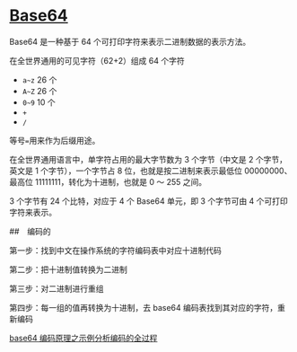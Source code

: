 # [Base64](https://zh.wikipedia.org/wiki/Base64)

Base64 是一种基于 64 个可打印字符来表示二进制数据的表示方法。

在全世界通用的可见字符（62+2）组成 64 个字符

- `a~z` 26 个
- `A~Z` 26 个
- `0~9` 10 个
- `+`
- `/`

等号`=`用来作为后缀用途。

在全世界通用语言中，单字符占用的最大字节数为 3 个字节（中文是 2 个字节，英文是 1 个字节），一个字节占 8 位，也就是按二进制来表示最低位 00000000、最高位 11111111，转化为十进制，也就是 0 ～ 255 之间。

3 个字节有 24 个比特，对应于 4 个 Base64 单元，即 3 个字节可由 4 个可打印字符来表示。

##　编码的

第一步：找到中文在操作系统的字符编码表中对应十进制代码

第二步：把十进制值转换为二进制

第三步：对二进制进行重组

第四步：每一组的值再转换为十进制，去 base64 编码表找到其对应的字符，重新编码

[base64 编码原理之示例分析编码的全过程](https://mp.weixin.qq.com/s/IAcu5xNjKEq4Zwh6uRkgBA)
